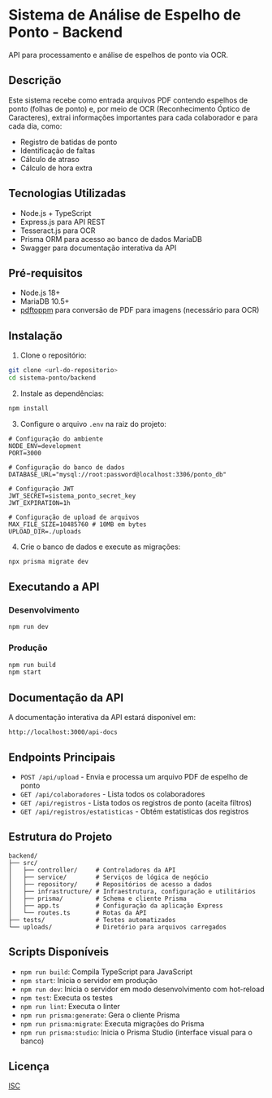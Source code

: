 # Sistema de Análise de Espelho de Ponto - Backend

API para processamento e análise de espelhos de ponto via OCR.

## Descrição

Este sistema recebe como entrada arquivos PDF contendo espelhos de ponto (folhas de ponto) e, por meio de OCR (Reconhecimento Óptico de Caracteres), extrai informações importantes para cada colaborador e para cada dia, como:

- Registro de batidas de ponto
- Identificação de faltas
- Cálculo de atraso
- Cálculo de hora extra

## Tecnologias Utilizadas

- Node.js + TypeScript
- Express.js para API REST
- Tesseract.js para OCR
- Prisma ORM para acesso ao banco de dados MariaDB
- Swagger para documentação interativa da API

## Pré-requisitos

- Node.js 18+ 
- MariaDB 10.5+
- [pdftoppm](https://poppler.freedesktop.org/) para conversão de PDF para imagens (necessário para OCR)

## Instalação

1. Clone o repositório:
```bash
git clone <url-do-repositorio>
cd sistema-ponto/backend
```

2. Instale as dependências:
```bash
npm install
```

3. Configure o arquivo `.env` na raiz do projeto:
```
# Configuração do ambiente
NODE_ENV=development
PORT=3000

# Configuração do banco de dados
DATABASE_URL="mysql://root:password@localhost:3306/ponto_db"

# Configuração JWT
JWT_SECRET=sistema_ponto_secret_key
JWT_EXPIRATION=1h

# Configuração de upload de arquivos
MAX_FILE_SIZE=10485760 # 10MB em bytes
UPLOAD_DIR=./uploads
```

4. Crie o banco de dados e execute as migrações:
```bash
npx prisma migrate dev
```

## Executando a API

### Desenvolvimento
```bash
npm run dev
```

### Produção
```bash
npm run build
npm start
```

## Documentação da API

A documentação interativa da API estará disponível em:

```
http://localhost:3000/api-docs
```

## Endpoints Principais

- `POST /api/upload` - Envia e processa um arquivo PDF de espelho de ponto
- `GET /api/colaboradores` - Lista todos os colaboradores
- `GET /api/registros` - Lista todos os registros de ponto (aceita filtros)
- `GET /api/registros/estatisticas` - Obtém estatísticas dos registros

## Estrutura do Projeto

```
backend/
├── src/
│   ├── controller/     # Controladores da API
│   ├── service/        # Serviços de lógica de negócio
│   ├── repository/     # Repositórios de acesso a dados
│   ├── infrastructure/ # Infraestrutura, configuração e utilitários
│   ├── prisma/         # Schema e cliente Prisma
│   ├── app.ts          # Configuração da aplicação Express
│   └── routes.ts       # Rotas da API
├── tests/              # Testes automatizados
└── uploads/            # Diretório para arquivos carregados
```

## Scripts Disponíveis

- `npm run build`: Compila TypeScript para JavaScript
- `npm start`: Inicia o servidor em produção
- `npm run dev`: Inicia o servidor em modo desenvolvimento com hot-reload
- `npm test`: Executa os testes
- `npm run lint`: Executa o linter
- `npm run prisma:generate`: Gera o cliente Prisma
- `npm run prisma:migrate`: Executa migrações do Prisma
- `npm run prisma:studio`: Inicia o Prisma Studio (interface visual para o banco)

## Licença

[ISC](LICENSE) 